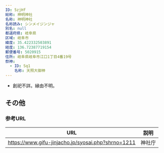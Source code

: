 ```yaml
---
ID: 5zjHf
総称: 神明神社
名称: 神明神社
名称読み: シンメイジンジャ
別名: null
都道府県: 岐阜県
区域: 岐阜市
緯度: 35.422332503891
経度: 136.72387719154
郵便番号: 5020915
住所: 岐阜県岐阜市江口1丁目4番19号
祭神:
  - ID: Sq1
    名称: 天照大御神
---
```


- 創祀不詳。縁由不明。

## その他

### 参考URL

| URL                                                | 説明   |
| -------------------------------------------------- | ------ |
| https://www.gifu-jinjacho.jp/syosai.php?shrno=1211 | 神社庁 |
